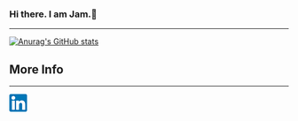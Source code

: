 ### Hi there. I am Jam.👋
---

[![Anurag's GitHub stats](https://github-readme-stats.vercel.app/api?username=chun-hunag)](https://github.com/chun-hunag/github-readme-stats)


## More Info
---
[![linkedin](assets/icon/linkedin.png)](https://www.linkedin.com/in/%E4%BF%8A%E7%91%9D-%E9%BB%83-554b02120/)
<!--
**chun-hunag/chun-hunag** is a ✨ _special_ ✨ repository because its `README.md` (this file) appears on your GitHub profile.

Here are some ideas to get you started:

- 🔭 I’m currently working on ...
- 🌱 I’m currently learning ...
- 👯 I’m looking to collaborate on ...
- 🤔 I’m looking for help with ...
- 💬 Ask me about ...
- 📫 How to reach me: ...
- 😄 Pronouns: ...
- ⚡ Fun fact: ...
-->
